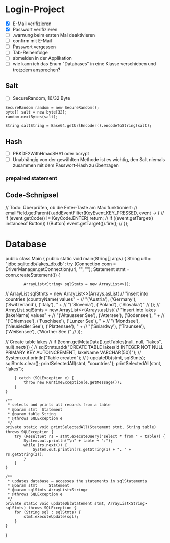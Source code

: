 # Login-Project

- [x] E-Mail verifizieren
- [x] Passwort verifizieren
- [ ] .warnung beim ersten Mal deaktivieren
- [ ] confirm mit E-Mail
- [ ] Passwort vergessen
- [ ] Tab-Reihenfolge
- [ ] abmelden in der Applikation
- [ ] wie kann ich das Enum "Databases" in eine Klasse verschieben und trotzdem ansprechen?

## Salt
- [ ] SecureRandom, 16/32 Byte
```
SecureRandom random = new SecureRandom();
byte[] salt = new byte[32];
random.nextBytes(salt);

String saltString = Base64.getUrlEncoder().encodeToString(salt);
```

## Hash
- [ ] PBKDF2WithHmacSHA1 oder bcrypt
- [ ] Unabhängig von der gewählten Methode ist es wichtig, den Salt niemals zusammen mit dem Passwort-Hash zu übertragen

### prepaired statement

## Code-Schnipsel
//        Todo: Überprüfen, ob die Enter-Taste am Mac funktioniert:
//        emailField.getParent().addEventFilter(KeyEvent.KEY_PRESSED, event -> {
//            if (event.getCode() != KeyCode.ENTER) return;
//            if ((event.getTarget() instanceof Button)) ((Button) event.getTarget()).fire();
//        });

# Database
public class Main {
public static void main(String[] args) {
String url = "jdbc:sqlite:db/lakes_db.db";
try (Connection conn = DriverManager.getConnection(url, "", "");
Statement stmt = conn.createStatement()) {

            ArrayList<String> sqlStmts = new ArrayList<>();
//            ArrayList<String> sqlStmts = new ArrayList<>(Arrays.asList(
//                    "insert into countries (countryName) values" +
//                            "('Austria'), ('Germany'), ('Switzerland'), ('Italy'), " +
//                            "('Slovenia'), ('Poland'), ('Slovakia')"
//            ));
//            ArrayList<String> sqlStmts = new ArrayList<>(Arrays.asList(
//                    "insert into lakes (lakeName) values" +
//                            "('Altausseer See'), ('Attersee'), ('Bodensee'), " +
//                            "('Chiemsee'), ('Fuschlsee'), ('Lunzer See'), " +
//                            "('Mondsee'), ('Neusiedler See'), ('Plattensee'), " +
//                            "('Sniardwy'), ('Traunsee'), ('Weißensee'), ('Wörther See')"
//            ));

//            Create table lakes
//            if (!conn.getMetaData().getTables(null, null, "lakes", null).next()) {
//                sqlStmts.add("CREATE TABLE lakes(id INTEGER NOT NULL PRIMARY KEY AUTOINCREMENT, lakeName VARCHAR(50))");
//                System.out.println("Table created");
//            }
updateDb(stmt, sqlStmts);
sqlStmts.clear();
printSelectedAll(stmt, "countries");
printSelectedAll(stmt, "lakes");

        } catch (SQLException e) {
            throw new RuntimeException(e.getMessage());
        }
    }

    /**
     * selects and prints all records from a table
     * @param stmt  Statement
     * @param table String
     * @throws SQLException e
     */
    private static void printSelectedAll(Statement stmt, String table) throws SQLException {
        try (ResultSet rs = stmt.executeQuery("select * from " + table)) {
            System.out.println("\n" + table + ":");
            while (rs.next()) {
                System.out.println(rs.getString(1) + ". " + rs.getString(2));
            }
        }
    }

    /**
     * updates database – accesses the statements in sqlStatements
     * @param stmt     Statement
     * @param sqlStmts ArrayList<String>
     * @throws SQLException e
     */
    private static void updateDb(Statement stmt, ArrayList<String> sqlStmts) throws SQLException {
        for (String sql : sqlStmts) {
            stmt.executeUpdate(sql);
        }
    }
}